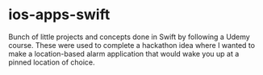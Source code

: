 # ios-apps-swift
Bunch of little projects and concepts done in Swift by following a Udemy course. These were used to complete a hackathon idea where I wanted to make a location-based alarm application that would wake you up at a pinned location of choice.
